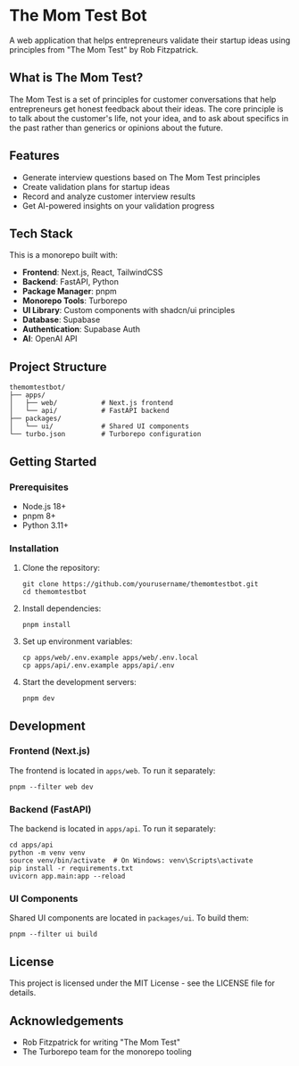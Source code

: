 # The Mom Test Bot

A web application that helps entrepreneurs validate their startup ideas using principles from "The Mom Test" by Rob Fitzpatrick.

## What is The Mom Test?

The Mom Test is a set of principles for customer conversations that help entrepreneurs get honest feedback about their ideas. The core principle is to talk about the customer's life, not your idea, and to ask about specifics in the past rather than generics or opinions about the future.

## Features

- Generate interview questions based on The Mom Test principles
- Create validation plans for startup ideas
- Record and analyze customer interview results
- Get AI-powered insights on your validation progress

## Tech Stack

This is a monorepo built with:

- **Frontend**: Next.js, React, TailwindCSS
- **Backend**: FastAPI, Python
- **Package Manager**: pnpm
- **Monorepo Tools**: Turborepo
- **UI Library**: Custom components with shadcn/ui principles
- **Database**: Supabase
- **Authentication**: Supabase Auth
- **AI**: OpenAI API

## Project Structure

```
themomtestbot/
├── apps/
│   ├── web/           # Next.js frontend
│   └── api/           # FastAPI backend
├── packages/
│   └── ui/            # Shared UI components
└── turbo.json         # Turborepo configuration
```

## Getting Started

### Prerequisites

- Node.js 18+
- pnpm 8+
- Python 3.11+

### Installation

1. Clone the repository:
   ```
   git clone https://github.com/yourusername/themomtestbot.git
   cd themomtestbot
   ```

2. Install dependencies:
   ```
   pnpm install
   ```

3. Set up environment variables:
   ```
   cp apps/web/.env.example apps/web/.env.local
   cp apps/api/.env.example apps/api/.env
   ```

4. Start the development servers:
   ```
   pnpm dev
   ```

## Development

### Frontend (Next.js)

The frontend is located in `apps/web`. To run it separately:

```
pnpm --filter web dev
```

### Backend (FastAPI)

The backend is located in `apps/api`. To run it separately:

```
cd apps/api
python -m venv venv
source venv/bin/activate  # On Windows: venv\Scripts\activate
pip install -r requirements.txt
uvicorn app.main:app --reload
```

### UI Components

Shared UI components are located in `packages/ui`. To build them:

```
pnpm --filter ui build
```

## License

This project is licensed under the MIT License - see the LICENSE file for details.

## Acknowledgements

- Rob Fitzpatrick for writing "The Mom Test"
- The Turborepo team for the monorepo tooling
